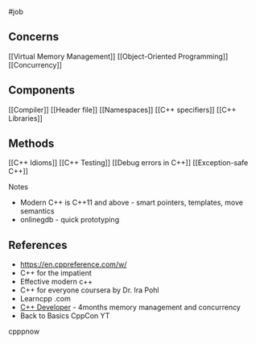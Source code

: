 #job 
## Concerns
[[Virtual Memory Management]]
[[Object-Oriented Programming]]
[[Concurrency]]
## Components
[[Compiler]]
[[Header file]]
[[Namespaces]]
[[C++ specifiers]]
[[C++ Libraries]]
## Methods
[[C++ Idioms]]
[[C++ Testing]]
[[Debug errors in C++]]
[[Exception-safe C++]]

Notes
* Modern C++ is C++11 and above - smart pointers, templates, move semantics
* onlinegdb - quick prototyping
## References
* https://en.cppreference.com/w/
* C++ for the impatient
* Effective modern c++
* C++ for everyone coursera by Dr. Ira Pohl
* Learncpp .com
* [C++ Developer](https://www.udacity.com/course/c-plus-plus-nanodegree--nd213) - 4months memory management and concurrency
* Back to Basics CppCon YT

cpppnow



